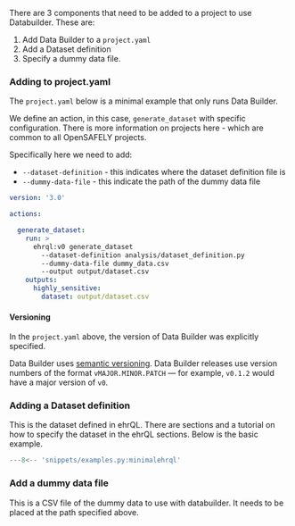 There are 3 components that need to be added to a project to use
Databuilder. These are:

1. Add Data Builder to a `project.yaml`
2. Add a Dataset definition
3. Specify a dummy data file.

### Adding to project.yaml
The `project.yaml` below is a minimal example that only runs Data
Builder.

We define an action, in this case, `generate_dataset` with specific configuration.
There is more information on projects here - which are common to all OpenSAFELY
projects.

Specifically here we need to add:

- `--dataset-definition` - this indicates where the dataset definition file is
- `--dummy-data-file` - this indicate the path of the dummy data file

```yaml title="Minimal Data Builder project YAML example"
version: '3.0'

actions:

  generate_dataset:
    run: >
      ehrql:v0 generate_dataset
        --dataset-definition analysis/dataset_definition.py
        --dummy-data-file dummy_data.csv
        --output output/dataset.csv
    outputs:
      highly_sensitive:
        dataset: output/dataset.csv
```
#### Versioning

In the `project.yaml` above, the version of Data
Builder was explicitly specified.

Data Builder uses [semantic versioning](https://semver.org/). Data
Builder releases use version numbers of the format `vMAJOR.MINOR.PATCH`
— for example, `v0.1.2` would have a major version of `v0`.

### Adding a Dataset definition
This is the dataset defined in ehrQL. There are sections and a tutorial
on how to specify the dataset in the ehrQL sections. Below is the basic
example.

```python
---8<-- 'snippets/examples.py:minimalehrql'
```

### Add a dummy data file
This is a CSV file of the dummy data to use with databuilder. It needs to
be placed at the path specified above.
